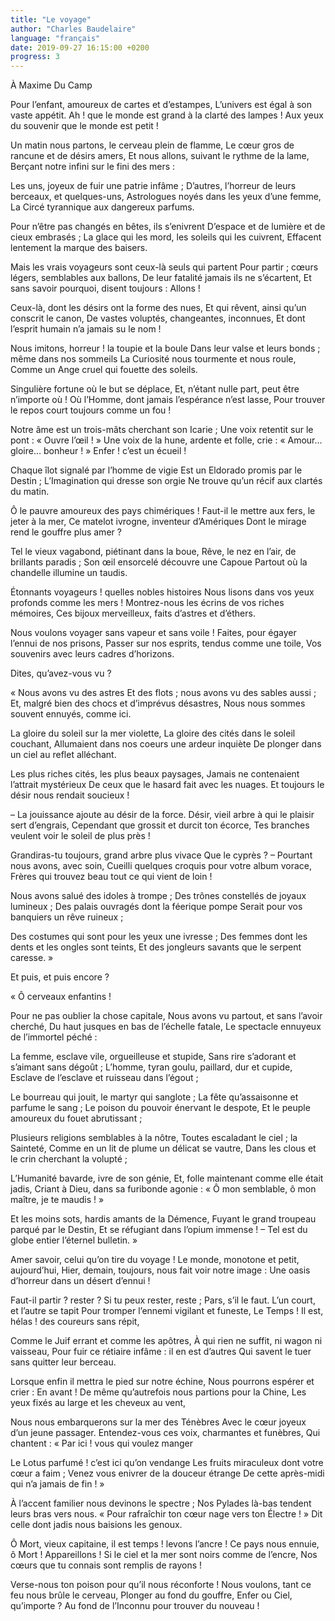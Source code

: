 ```yaml
---
title: "Le voyage"
author: "Charles Baudelaire"
language: "français"
date: 2019-09-27 16:15:00 +0200
progress: 3
---
```

À Maxime Du Camp

Pour l’enfant, amoureux de cartes et d’estampes,
L’univers est égal à son vaste appétit.
Ah ! que le monde est grand à la clarté des lampes !
Aux yeux du souvenir que le monde est petit !

Un matin nous partons, le cerveau plein de flamme,
Le cœur gros de rancune et de désirs amers,
Et nous allons, suivant le rythme de la lame,
Berçant notre infini sur le fini des mers :

Les uns, joyeux de fuir une patrie infâme ;
D’autres, l’horreur de leurs berceaux, et quelques-uns,
Astrologues noyés dans les yeux d’une femme,
La Circé tyrannique aux dangereux parfums.

Pour n’être pas changés en bêtes, ils s’enivrent
D’espace et de lumière et de cieux embrasés ;
La glace qui les mord, les soleils qui les cuivrent,
Effacent lentement la marque des baisers.

Mais les vrais voyageurs sont ceux-là seuls qui partent
Pour partir ; cœurs légers, semblables aux ballons,
De leur fatalité jamais ils ne s’écartent,
Et sans savoir pourquoi, disent toujours : Allons !

Ceux-là, dont les désirs ont la forme des nues,
Et qui rêvent, ainsi qu’un conscrit le canon,
De vastes voluptés, changeantes, inconnues,
Et dont l’esprit humain n’a jamais su le nom !

Nous imitons, horreur ! la toupie et la boule
Dans leur valse et leurs bonds ; même dans nos sommeils
La Curiosité nous tourmente et nous roule,
Comme un Ange cruel qui fouette des soleils.

Singulière fortune où le but se déplace,
Et, n’étant nulle part, peut être n’importe où !
Où l’Homme, dont jamais l’espérance n’est lasse,
Pour trouver le repos court toujours comme un fou !

Notre âme est un trois-mâts cherchant son Icarie ;
Une voix retentit sur le pont : « Ouvre l’œil ! »
Une voix de la hune, ardente et folle, crie :
« Amour… gloire… bonheur ! » Enfer ! c’est un écueil !

Chaque îlot signalé par l’homme de vigie
Est un Eldorado promis par le Destin ;
L’Imagination qui dresse son orgie
Ne trouve qu’un récif aux clartés du matin.

Ô le pauvre amoureux des pays chimériques !
Faut-il le mettre aux fers, le jeter à la mer,
Ce matelot ivrogne, inventeur d’Amériques
Dont le mirage rend le gouffre plus amer ?

Tel le vieux vagabond, piétinant dans la boue,
Rêve, le nez en l’air, de brillants paradis ;
Son œil ensorcelé découvre une Capoue
Partout où la chandelle illumine un taudis.

Étonnants voyageurs ! quelles nobles histoires
Nous lisons dans vos yeux profonds comme les mers !
Montrez-nous les écrins de vos riches mémoires,
Ces bijoux merveilleux, faits d’astres et d’éthers.

Nous voulons voyager sans vapeur et sans voile !
Faites, pour égayer l’ennui de nos prisons,
Passer sur nos esprits, tendus comme une toile,
Vos souvenirs avec leurs cadres d’horizons.

Dites, qu’avez-vous vu ?

« Nous avons vu des astres
Et des flots ; nous avons vu des sables aussi ;
Et, malgré bien des chocs et d’imprévus désastres,
Nous nous sommes souvent ennuyés, comme ici.

La gloire du soleil sur la mer violette,
La gloire des cités dans le soleil couchant,
Allumaient dans nos coeurs une ardeur inquiète
De plonger dans un ciel au reflet alléchant.

Les plus riches cités, les plus beaux paysages,
Jamais ne contenaient l’attrait mystérieux
De ceux que le hasard fait avec les nuages.
Et toujours le désir nous rendait soucieux !

– La jouissance ajoute au désir de la force.
Désir, vieil arbre à qui le plaisir sert d’engrais,
Cependant que grossit et durcit ton écorce,
Tes branches veulent voir le soleil de plus près !

Grandiras-tu toujours, grand arbre plus vivace
Que le cyprès ? – Pourtant nous avons, avec soin,
Cueilli quelques croquis pour votre album vorace,
Frères qui trouvez beau tout ce qui vient de loin !

Nous avons salué des idoles à trompe ;
Des trônes constellés de joyaux lumineux ;
Des palais ouvragés dont la féerique pompe
Serait pour vos banquiers un rêve ruineux ;

Des costumes qui sont pour les yeux une ivresse ;
Des femmes dont les dents et les ongles sont teints,
Et des jongleurs savants que le serpent caresse. »

Et puis, et puis encore ?

« Ô cerveaux enfantins !

Pour ne pas oublier la chose capitale,
Nous avons vu partout, et sans l’avoir cherché,
Du haut jusques en bas de l’échelle fatale,
Le spectacle ennuyeux de l’immortel péché :

La femme, esclave vile, orgueilleuse et stupide,
Sans rire s’adorant et s’aimant sans dégoût ;
L’homme, tyran goulu, paillard, dur et cupide,
Esclave de l’esclave et ruisseau dans l’égout ;

Le bourreau qui jouit, le martyr qui sanglote ;
La fête qu’assaisonne et parfume le sang ;
Le poison du pouvoir énervant le despote,
Et le peuple amoureux du fouet abrutissant ;

Plusieurs religions semblables à la nôtre,
Toutes escaladant le ciel ; la Sainteté,
Comme en un lit de plume un délicat se vautre,
Dans les clous et le crin cherchant la volupté ;

L’Humanité bavarde, ivre de son génie,
Et, folle maintenant comme elle était jadis,
Criant à Dieu, dans sa furibonde agonie :
« Ô mon semblable, ô mon maître, je te maudis ! »

Et les moins sots, hardis amants de la Démence,
Fuyant le grand troupeau parqué par le Destin,
Et se réfugiant dans l’opium immense !
– Tel est du globe entier l’éternel bulletin. »

Amer savoir, celui qu’on tire du voyage !
Le monde, monotone et petit, aujourd’hui,
Hier, demain, toujours, nous fait voir notre image :
Une oasis d’horreur dans un désert d’ennui !

Faut-il partir ? rester ? Si tu peux rester, reste ;
Pars, s’il le faut. L’un court, et l’autre se tapit
Pour tromper l’ennemi vigilant et funeste,
Le Temps ! Il est, hélas ! des coureurs sans répit,

Comme le Juif errant et comme les apôtres,
À qui rien ne suffit, ni wagon ni vaisseau,
Pour fuir ce rétiaire infâme : il en est d’autres
Qui savent le tuer sans quitter leur berceau.

Lorsque enfin il mettra le pied sur notre échine,
Nous pourrons espérer et crier : En avant !
De même qu’autrefois nous partions pour la Chine,
Les yeux fixés au large et les cheveux au vent,

Nous nous embarquerons sur la mer des Ténèbres
Avec le cœur joyeux d’un jeune passager.
Entendez-vous ces voix, charmantes et funèbres,
Qui chantent : « Par ici ! vous qui voulez manger

Le Lotus parfumé ! c’est ici qu’on vendange
Les fruits miraculeux dont votre cœur a faim ;
Venez vous enivrer de la douceur étrange
De cette après-midi qui n’a jamais de fin ! »

À l’accent familier nous devinons le spectre ;
Nos Pylades là-bas tendent leurs bras vers nous.
« Pour rafraîchir ton cœur nage vers ton Électre ! »
Dit celle dont jadis nous baisions les genoux.

Ô Mort, vieux capitaine, il est temps ! levons l’ancre !
Ce pays nous ennuie, ô Mort ! Appareillons !
Si le ciel et la mer sont noirs comme de l’encre,
Nos cœurs que tu connais sont remplis de rayons !

Verse-nous ton poison pour qu’il nous réconforte !
Nous voulons, tant ce feu nous brûle le cerveau,
Plonger au fond du gouffre, Enfer ou Ciel, qu’importe ?
Au fond de l’Inconnu pour trouver du nouveau !